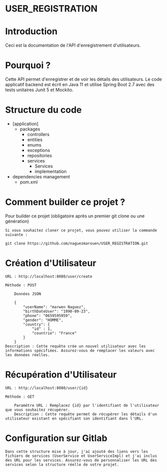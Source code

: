 # USER_REGISTRATION
# Introduction

Ceci est la documentation de l'API d'enregistrement d'utilisateurs.

# Pourquoi ?

Cette API permet d'enregistrer et de voir les détails des utilisateurs. Le code applicatif backend est écrit en Java 11 et utilise Spring Boot 2.7 avec des tests unitaires Junit 5 et Mockito.

# Structure du code

- [application]
  - packages
    - controllers
    - entities
	- enums
    - exceptions
    - repositories
    - services
      - Services
      - implementation
 - dependencies management
   - pom.xml

# Comment builder ce projet ?

Pour builder ce projet (obligatoire après un premier git clone ou une génération)

	Si vous souhaitez cloner ce projet, vous pouvez utiliser la commande suivante :

	git clone https://github.com/naguezmarouen/USER_REGISTRATION.git


# Création d'Utilisateur

	URL : http://localhost:8080/user/create
	
	Méthode : POST
	
		Données JSON

		{
			"userName": "marwen Naguez",
			"birthDateUser": "1990-09-23",
			"phone": "0659595959",
			"gender": "HOMME",
			"country": {
				"id" : 1,
				"countrie": "France"
			}
		}
	Description : Cette requête crée un nouvel utilisateur avec les informations spécifiées. Assurez-vous de remplacer les valeurs avec les données réelles.

# Récupération d'Utilisateur

    URL : http://localhost:8080/user/{id}
	
	Méthode : GET
	
		Paramètre URL : Remplacez {id} par l'identifiant de l'utilisateur que vous souhaitez récupérer.
		Description : Cette requête permet de récupérer les détails d'un utilisateur existant en spécifiant son identifiant dans l'URL.

# Configuration sur Gitlab

	Dans cette structure mise à jour, j'ai ajouté des liens vers les fichiers de services (UserService et UserServiceImpl) et j'ai inclus des URL pour les services. Assurez-vous de personnaliser les URL des services selon la structure réelle de votre projet.



